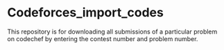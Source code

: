 # Codeforces_import_codes
This repository is for downloading all submissions of a particular problem on codechef by entering the contest number and problem number.
